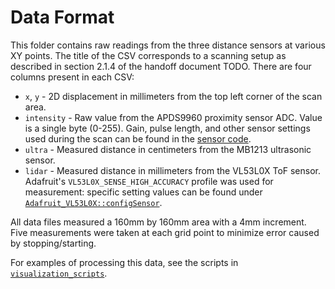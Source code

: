 # Data Format

This folder contains raw readings from the three distance sensors at various XY points. The title of the CSV corresponds to a scanning setup as described in section 2.1.4 of the handoff document TODO. There are four columns present in each CSV:

* `x`, `y` - 2D displacement in millimeters from the top left corner of the scan area.
* `intensity` - Raw value from the APDS9960 proximity sensor ADC. Value is a single byte (0-255). Gain, pulse length, and other sensor settings used during the scan can be found in the [sensor code](../plotter_firmware/src/main.cpp).
* `ultra` - Measured distance in centimeters from the MB1213 ultrasonic sensor.
* `lidar` - Measured distance in millimeters from the VL53L0X ToF sensor. Adafruit's `VL53L0X_SENSE_HIGH_ACCURACY` profile was used for measurement: specific setting values can be found under [`Adafruit_VL53L0X::configSensor`](../plotter_firmware/lib/Adafruit_VL53L0X-master/src/Adafruit_VL53L0X.cpp).

All data files measured a 160mm by 160mm area with a 4mm increment. Five measurements were taken at each grid point to minimize error caused by stopping/starting.

For examples of processing this data, see the scripts in [`visualization_scripts`](../visualization_scripts).